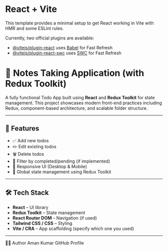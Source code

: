 # React + Vite

This template provides a minimal setup to get React working in Vite with HMR and some ESLint rules.

Currently, two official plugins are available:

- [@vitejs/plugin-react](https://github.com/vitejs/vite-plugin-react/blob/main/packages/plugin-react/README.md) uses [Babel](https://babeljs.io/) for Fast Refresh
- [@vitejs/plugin-react-swc](https://github.com/vitejs/vite-plugin-react-swc) uses [SWC](https://swc.rs/) for Fast Refresh


# 📝 Notes Taking Application (with Redux Toolkit)

A fully functional Todo App built using **React** and **Redux Toolkit** for state management.
This project showcases modern front-end practices including Redux, 
component-based architecture, and scalable folder structure.

---

## 🚀 Features

- ✅ Add new todos
- ✏️ Edit existing todos
- 🗑️ Delete todos
- 📁 Filter by completed/pending (if implemented)
- 🌙 Responsive UI (Desktop & Mobile)
- 🔄 Global state management using Redux Toolkit

---

## 🛠️ Tech Stack

- **React** – UI library
- **Redux Toolkit** – State management
- **React Router DOM** – Navigation (if used)
- **Tailwind CSS / CSS** – Styling
- **Vite / CRA** – App scaffolding (specify which one you used)

---



🙋‍♂️ Author
Aman Kumar
GitHub Profile
